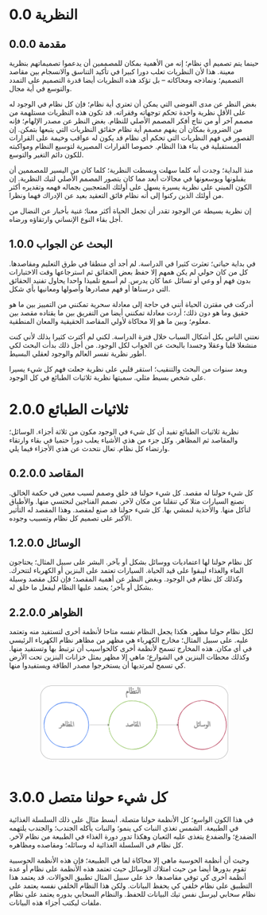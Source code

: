 # 0.0	النظرية
## 0.0.0	مقدمة
حينما يتم تصميم أي نظام؛ إنه من الأهمية بمكان للمصممين أن يدعموا تصميماتهم بنظرية معينة. هذا لأن النظريات تعلب دورا كبيرا في تأكيد التناسق والانسجام بين مقاصد التصميم؛ ونماذجه ومحاكاته – بل تؤكد هذه النظريات أيضا قدرة التصميم على التمدد والتوسع في أية مجال.

بغض النظر عن مدى الفوضى التي يمكن أن تعتري أية نظام؛ فإن كل نظام في الوجود له على الأقل نظرية واحدة تحكم توجهاته وفقراته. قد تكون هذه النظريات مستلهمة من مصمم آخر أو من نتاج أفكر المصمم الأصلي للنظام. بغض النظر عن مصدر الإلهام؛ فإنه من الضرورة بمكان أن يفهم مصمم أية نظام حقائق النظريات التي يتبعها بتمكن. إن القصور في فهم النظريات التي تحكم أي نظام قد يكون له عواقب وخيمة على القرارات المستقبلية في بناء هذا النظام. خصوصا القرارات المصيرية لتوسيع النظام ومواكبته للكون دائم التغير والتوسع.

منذ البداية؛ وجدت أنه كلما سهلت وبسطت النظرية؛ كلما كان من اليسير للمصممين أن يقبلونها ويوسعونها في مجالات أبعد مما كان يتصور المصمم الأصلي لتيك النظرية. إن الكون المبني على نظرية يسيرة يسهل على أولئك المتعجبين بجماله فهمه وتقديره أكثر من أولئك الذين ركنوا إلى أنه نظام فائق التعقيد بعيد عن الإدراك فهما ونظرا.

إن نظرية بسيطة عن الوجود تقدر أن تجعل الحياة أكثر معنا؛ غنية بأخبار عن النضال من أجل بقاء النوع الإنساني وارتقاؤه ورضاه.

## 1.0.0	البحث عن الجواب

في بداية حياتي؛ تعثرت كثيرا في الدراسة. لم أجد أي منطقا في طرق التعليم ومقاصدها. كل من كان حولي لم يكن همهم إلا حفظ بعض الحقائق ثم استرجاعها وقت الاختبارات بدون فهم أو وعي أو تسائل عما كان يدرس. لم أسمع تلميذا واحدا يحاول تفنيد الحقائق التي درسناها أو فهم مصادرها وأصولها ومعانيها بأي شكل.

أدركت في مقترن الحياة أنني في حاجة إلى معادلة سحرية تمكنني من التمييز بين ما هو حقيق وما هو دون ذلك؛ أردت معادلة تمكنني أيضا من التفريق بين ما يقتاده مقصد بين معلوم؛ وبين ما هو إلا محاكاة لأولي المقاصد الحقيقية والمعان المنطقية.

نعتني الناس بكل أشكال السباب خلال فترة الدراسة. لكني لم أكترث كثيرا بذلك لأني كنت منشغلا قلبا وعقلا وجسدا بالبحث عن الجواب لكل الوجود. من أجل ذلك بدأت البحث لكي أطور نظرية تفسر العالم والوجود لعقلي البسيط.

وبعد سنوات من البحث والتنقيب؛ استقر قلبي على نظرية جعلت فهم كل شيء يسيرا على شخص بسيط مثلي. سميتها نظرية ثلاثيات الطبائع في كل الوجود.

# 2.0.0 ثلاثيات الطبائع
نظرية ثلاثيات الطبائع تفيد أن كل شيء في الوجود مكون من ثلاثة أجزاء. الوسائل؛ والمقاصد ثم المظاهر. وكل جزء من هذي الأشياء يعلب دورا حتميا في بقاء وارتقاء وارتضاء كل نظام.
تعال نتحدث عن هذي الأجزاء فيما يلي.

## 0.2.0.0 المقاصد
كل شيء حولنا له مقصد. كل شيء حولنا قد خلق وصمم لسبب معين في حكمة الخالق. نصنع السيارات مثلا كي تنقلنا من مكان لآخر. نصمم الفناجين لنحتسي منها. والأطباق لنأكل منها. والأحذية لنمشي بها. كل شيء حولنا قد صنع لمقصد. وهذا المقصد له التأثير الأكبر على تصميم كل نظام وتسبيب وجوده.

## 1.2.0.0 الوسائل
كل نظام حولنا لها اعتماديات ووسائل بشكل أو بآخر. البشر على سبيل المثال؛ يحتاجون الماء والغذاء ليبقوا على قيد الحياة. السيارات تعتمد على البنزين أو الكهرباء لتتحرك. وكذلك كل نظام في الوجود. وبغض النظر عن أهمية المقصد؛ فإن لكل مقصد وسيلة بشكل أو بآخر؛ يعتمد عليها النظام ليفعل ما خلق له.

## 2.2.0.0 الظواهر
لكل نظام حولنا مظهر. هكذا يجعل النظام نفسه متاحا لأنظمة أخرى لتستفيد منه وتعتمد عليه. على سبيل المثال؛ مخارج الكهرباء هي مظهر من مظاهر نظام الكهرباء الرئيسي في أي مكان. هذه المخارج تسمح لأنظمة أخرى كالحواسيب أن ترتبط بها وتستفيد منها. وكذلك محطات البنزين في الشوارع؛ ماهي إلا مظهر يمثل خزانات البنزين تحت الأرض كي تسمح لمرتديها أن يستخرجوا مصدر الطاقة ويستفيدوا منها.

<br />
	<div align=center>
		<img width="75%" src="https://github.com/hassanhabib/The-Standard-Arabic/blob/master/0.%20%D8%A7%D9%84%D9%85%D9%82%D8%AF%D9%85%D8%A9/0.0%20%D8%A7%D9%84%D9%86%D8%B8%D8%B1%D9%8A%D8%A9/%D9%85%D9%84%D9%81%D8%A7%D8%AA/%D8%A7%D9%84%D9%86%D8%B8%D8%B1%D9%8A%D8%A9.png?raw=true" />
	</div>
<br />

# 3.0.0 كل شيء حولنا متصل
في هذا الكون الواسع؛ كل الأنظمة حولنا متصلة. أبسط مثال على ذلك السلسلة الغذائية في الطبيعة. الشمس تغذي النبات كي ينمو؛ والنبات يأكله الجندب؛ والجندب يلتهمه الضفدع؛ والضفدع يتغذى عليه الثعبان وهكذا تدور دورة الغذاء في الطبيعة من نظام لآخر. كل نظام في السلسلة الغذائية له وسائله؛ ومقاصده ومظاهره.

وحيث أن أنظمة الحوسبة ماهي إلا محاكاة لما في الطبيعة؛ فإن هذه الأنظمة الحوسبية تقوم بدورها أيضا من حيث امتلاك الوسائل حيث تعتمد هذه الأنظمة على نظام أو عدة أنظمة أخرى كي توفي مقاصدها. خذ على سبيل المثال تطبيق الجوالات. قد يعتمد هذا التطبيق على نظام خلفي كي يحفظ البيانات. ولكن هذا النظام الخلفي نفسه يعتمد على نظام سحابي ليرسل نفس تيك البيانات للحفظ. والنظام السحابي بدوره يعتمد على نظام ملفات ليكتب أجزاء هذه البيانات.
